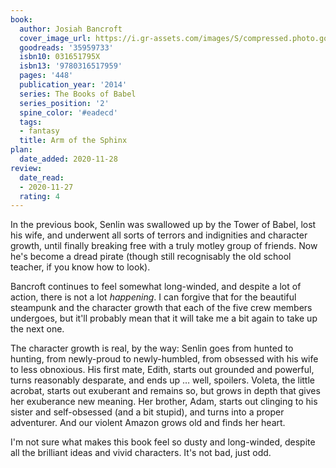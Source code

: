 ```yaml
---
book:
  author: Josiah Bancroft
  cover_image_url: https://i.gr-assets.com/images/S/compressed.photo.goodreads.com/books/1509574820l/35959733.jpg
  goodreads: '35959733'
  isbn10: 031651795X
  isbn13: '9780316517959'
  pages: '448'
  publication_year: '2014'
  series: The Books of Babel
  series_position: '2'
  spine_color: '#eadecd'
  tags:
  - fantasy
  title: Arm of the Sphinx
plan:
  date_added: 2020-11-28
review:
  date_read:
  - 2020-11-27
  rating: 4
---
```


In the previous book, Senlin was swallowed up by the Tower of Babel, lost his wife, and underwent all sorts of terrors
and indignities and character growth, until finally breaking free with a truly motley group of friends. Now he's become
a dread pirate (though still recognisably the old school teacher, if you know how to look).

Bancroft continues to feel somewhat long-winded, and despite a lot of action, there is not a lot *happening*. I can
forgive that for the beautiful steampunk and the character growth that each of the five crew members undergoes, but
it'll probably mean that it will take me a bit again to take up the next one.

The character growth is real, by the way: Senlin goes from hunted to hunting, from newly-proud to newly-humbled, from
obsessed with his wife to less obnoxious. His first mate, Edith, starts out grounded and powerful, turns reasonably
desparate, and ends up … well, spoilers. Voleta, the little acrobat, starts out exuberant and remains so, but grows in
depth that gives her exuberance new meaning. Her brother, Adam, starts out clinging to his sister and self-obsessed (and
a bit stupid), and turns into a proper adventurer. And our violent Amazon grows old and finds her heart.

I'm not sure what makes this book feel so dusty and long-winded, despite all the brilliant ideas and vivid characters.
It's not bad, just odd.
